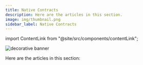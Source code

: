 ```yaml
---
title: Native Contracts
description: Here are the articles in this section.
image: img/thumbnail.png
sidebar_label: Native Contracts
---
```


import ContentLink from "@site/src/components/contentLink";

![decorative banner](/img/concepts/settlement-layer/native-contracts.svg)

Here are the articles in this section:

<div className="content-container">
<ContentLink title="The Attention Game" link="./the-attention-game"/>
<ContentLink title="The Task Contract" link="./the-task-contract"/>
</div>
